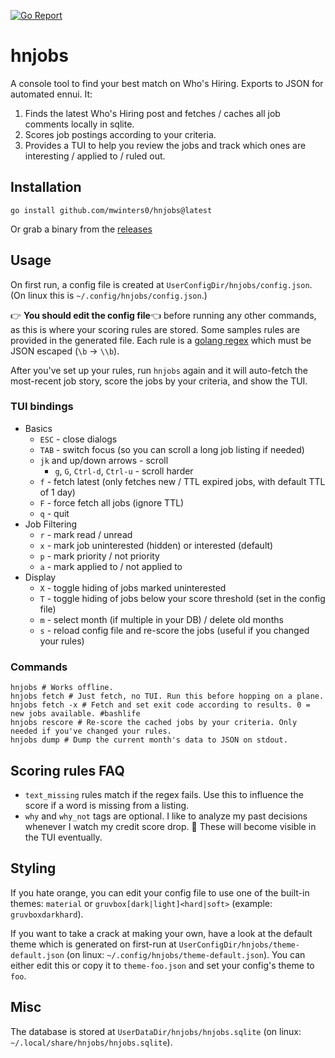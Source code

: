 [![Go Report](https://goreportcard.com/badge/github.com/mwinters0/hnjobs)](https://goreportcard.com/report/github.com/mwinters0/hnjobs)

# hnjobs
A console tool to find your best match on Who's Hiring.  Exports to JSON for automated ennui. It:
1. Finds the latest Who's Hiring post and fetches / caches all job comments locally in sqlite.
2. Scores job postings according to your criteria.
3. Provides a TUI to help you review the jobs and track which ones are interesting / applied to / ruled out.

## Installation
```shell
go install github.com/mwinters0/hnjobs@latest
```

Or grab a binary from the [releases](https://github.com/mwinters0/hnjobs/releases)

## Usage
On first run, a config file is created at `UserConfigDir/hnjobs/config.json`.  (On linux this is
`~/.config/hnjobs/config.json`.)

👉 **You should edit the config file**👈 before running any other commands, as this is
where your scoring rules are stored.  Some samples rules are provided in the generated file.  Each rule is a
[golang regex](https://pkg.go.dev/regexp/syntax) which must be JSON escaped (`\b` -> `\\b`).

After you've set up your rules, run `hnjobs` again and it will auto-fetch the most-recent job story, score the jobs by
your criteria, and show the TUI.

### TUI bindings
- Basics
  - `ESC` - close dialogs
  - `TAB` - switch focus (so you can scroll a long job listing if needed)
  - `jk` and up/down arrows - scroll
    - `g`, `G`, `Ctrl-d`, `Ctrl-u` - scroll harder 
  - `f` - fetch latest (only fetches new / TTL expired jobs, with default TTL of 1 day)
  - `F` - force fetch all jobs (ignore TTL)
  - `q` - quit
- Job Filtering
  - `r` - mark read / unread
  - `x` - mark job uninterested (hidden) or interested (default)
  - `p` - mark priority / not priority
  - `a` - mark applied to / not applied to
- Display
  - `X` - toggle hiding of jobs marked uninterested
  - `T` - toggle hiding of jobs below your score threshold (set in the config file)
  - `m` - select month (if multiple in your DB) / delete old months
  - `s` - reload config file and re-score the jobs (useful if you changed your rules)

### Commands
```shell
hnjobs # Works offline.
hnjobs fetch # Just fetch, no TUI. Run this before hopping on a plane.
hnjobs fetch -x # Fetch and set exit code according to results. 0 = new jobs available. #bashlife
hnjobs rescore # Re-score the cached jobs by your criteria. Only needed if you've changed your rules.
hnjobs dump # Dump the current month's data to JSON on stdout.
```

## Scoring rules FAQ
- `text_missing` rules match if the regex fails.  Use this to influence the score if a word is missing from a listing.
- `why` and `why_not` tags are optional.  I like to analyze my past decisions whenever I watch my credit score drop. 🤷  These will 
become visible in the TUI eventually.

## Styling
If you hate orange, you can edit your config file to use one of the built-in themes: `material` or
`gruvbox[dark|light]<hard|soft>` (example: `gruvboxdarkhard`).

If you want to take a crack at making your own, have a look at the default theme which is generated on first-run at
`UserConfigDir/hnjobs/theme-default.json` (on linux: `~/.config/hnjobs/theme-default.json`).  You can either edit this
or copy it to `theme-foo.json` and set your config's theme to `foo`.

## Misc
The database is stored at `UserDataDir/hnjobs/hnjobs.sqlite` (on linux: `~/.local/share/hnjobs/hnjobs.sqlite`).  
